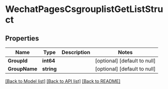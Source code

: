 # WechatPagesCsgrouplistGetListStruct

## Properties
Name | Type | Description | Notes
------------ | ------------- | ------------- | -------------
**GroupId** | **int64** |  | [optional] [default to null]
**GroupName** | **string** |  | [optional] [default to null]

[[Back to Model list]](../README.md#documentation-for-models) [[Back to API list]](../README.md#documentation-for-api-endpoints) [[Back to README]](../README.md)


